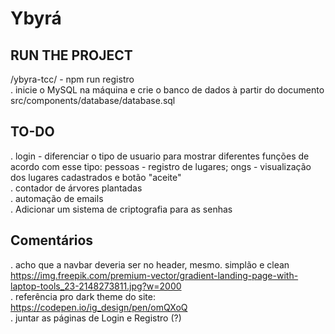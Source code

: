 # Ybyrá  
## RUN THE PROJECT <br/>
/ybyra-tcc/ - npm run registro <br/>
. inicie o MySQL na máquina e crie o banco de dados à partir do documento src/components/database/database.sql

## TO-DO
. login - diferenciar o tipo de usuario para mostrar diferentes funções de acordo com esse tipo: pessoas - registro de lugares; ongs - visualização dos lugares cadastrados e botão "aceite" <br/>
. contador de árvores plantadas <br/>
. automação de emails <br/>
. Adicionar um sistema de criptografia para as senhas

## Comentários
. acho que a navbar deveria ser no header, mesmo. simplão e clean <br/>
https://img.freepik.com/premium-vector/gradient-landing-page-with-laptop-tools_23-2148273811.jpg?w=2000 <br/>
. referência pro dark theme do site:
https://codepen.io/ig_design/pen/omQXoQ <br/>
. juntar as páginas de Login e Registro (?) <br/>
